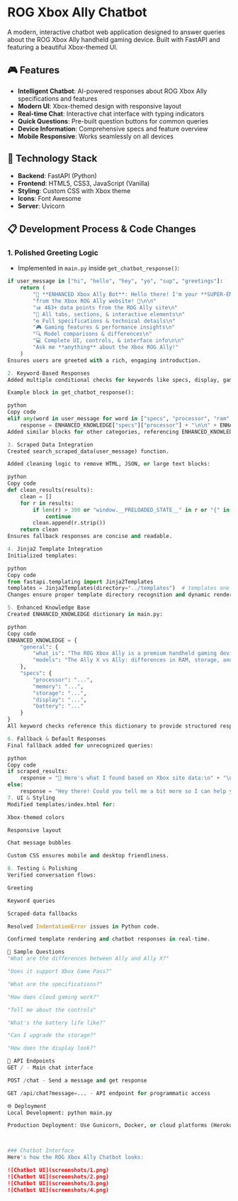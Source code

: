 # ROG Xbox Ally Chatbot

A modern, interactive chatbot web application designed to answer queries about the ROG Xbox Ally handheld gaming device. Built with FastAPI and featuring a beautiful Xbox-themed UI.

## 🎮 Features

- **Intelligent Chatbot**: AI-powered responses about ROG Xbox Ally specifications and features
- **Modern UI**: Xbox-themed design with responsive layout
- **Real-time Chat**: Interactive chat interface with typing indicators
- **Quick Questions**: Pre-built question buttons for common queries
- **Device Information**: Comprehensive specs and feature overview
- **Mobile Responsive**: Works seamlessly on all devices

## 🚀 Technology Stack

- **Backend**: FastAPI (Python)
- **Frontend**: HTML5, CSS3, JavaScript (Vanilla)
- **Styling**: Custom CSS with Xbox theme
- **Icons**: Font Awesome
- **Server**: Uvicorn

## 📋 Development Process & Code Changes

### **1. Polished Greeting Logic**
- Implemented in `main.py` inside `get_chatbot_response()`:
```python
if user_message in ["hi", "hello", "hey", "yo", "sup", "greetings"]:
    return (
        "🤖 **ENHANCED Xbox Ally Bot**: Hello there! I'm your **SUPER-ENHANCED AI expert** with **complete data** "
        "from the Xbox ROG Ally website! 🚀\n\n"
        "📊 463+ data points from the ROG Ally site\n"
        "🎯 All tabs, sections, & interactive elements\n"
        "⚙️ Full specifications & technical details\n"
        "🎮 Gaming features & performance insights\n"
        "🔍 Model comparisons & differences\n"
        "💻 Complete UI, controls, & interface info\n\n"
        "Ask me **anything** about the Xbox ROG Ally!"
    )
Ensures users are greeted with a rich, engaging introduction.

2. Keyword-Based Responses
Added multiple conditional checks for keywords like specs, display, gaming, models, controls, connectivity, accessories, price, use.

Example block in get_chatbot_response():

python
Copy code
elif any(word in user_message for word in ["specs", "processor", "ram", "storage"]):
    response = ENHANCED_KNOWLEDGE["specs"]["processor"] + "\n\n" + ENHANCED_KNOWLEDGE["specs"]["memory"] + "\n\n" + ENHANCED_KNOWLEDGE["specs"]["storage"]
Added similar blocks for other categories, referencing ENHANCED_KNOWLEDGE dictionary.

3. Scraped Data Integration
Created search_scraped_data(user_message) function.

Added cleaning logic to remove HTML, JSON, or large text blocks:

python
Copy code
def clean_results(results):
    clean = []
    for r in results:
        if len(r) > 300 or "window.__PRELOADED_STATE__" in r or "{" in r or "<" in r:
            continue
        clean.append(r.strip())
    return clean
Ensures fallback responses are concise and readable.

4. Jinja2 Template Integration
Initialized templates:

python
Copy code
from fastapi.templating import Jinja2Templates
templates = Jinja2Templates(directory="../templates")  # templates one level above script
Changes ensure proper template directory recognition and dynamic rendering of the chat UI.

5. Enhanced Knowledge Base
Created ENHANCED_KNOWLEDGE dictionary in main.py:

python
Copy code
ENHANCED_KNOWLEDGE = {
    "general": {
        "what_is": "The ROG Xbox Ally is a premium handheld gaming device with Xbox integration...",
        "models": "The Ally X vs Ally: differences in RAM, storage, and processor..."
    },
    "specs": {
        "processor": "...",
        "memory": "...",
        "storage": "...",
        "display": "...",
        "battery": "..."
    }
}
All keyword checks reference this dictionary to provide structured responses.

6. Fallback & Default Responses
Final fallback added for unrecognized queries:

python
Copy code
if scraped_results:
    response = "📖 Here's what I found based on Xbox site data:\n" + "\n".join(scraped_results[:3])
else:
    response = "Hey there! Could you tell me a bit more so I can help you better?"
7. UI & Styling
Modified templates/index.html for:

Xbox-themed colors

Responsive layout

Chat message bubbles

Custom CSS ensures mobile and desktop friendliness.

8. Testing & Polishing
Verified conversation flows:

Greeting

Keyword queries

Scraped-data fallbacks

Resolved IndentationError issues in Python code.

Confirmed template rendering and chatbot responses in real-time.

💬 Sample Questions
"What are the differences between Ally and Ally X?"

"Does it support Xbox Game Pass?"

"What are the specifications?"

"How does cloud gaming work?"

"Tell me about the controls"

"What's the battery life like?"

"Can I upgrade the storage?"

"How does the display look?"

🔧 API Endpoints
GET / - Main chat interface

POST /chat - Send a message and get response

GET /api/chat?message=... - API endpoint for programmatic access

🌐 Deployment
Local Development: python main.py

Production Deployment: Use Gunicorn, Docker, or cloud platforms (Heroku/AWS/Azure)



### Chatbot Interface
Here's how the ROG Xbox Ally Chatbot looks:

![Chatbot UI](screenshots/1.png)
![Chatbot UI](screenshots/2.png)
![Chatbot UI](screenshots/3.png)
![Chatbot UI](screenshots/4.png)